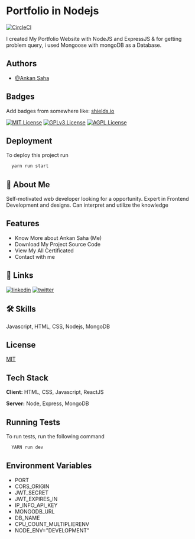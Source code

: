 # Portfolio in Nodejs

[![CircleCI](https://dl.circleci.com/status-badge/img/gh/AnkanSaha/Portfolio/tree/main.svg?style=svg)](https://dl.circleci.com/status-badge/redirect/gh/AnkanSaha/Portfolio/tree/main)

I created My Portfolio Website with NodeJS and ExpressJS & for getting problem query, i used Mongoose with mongoDB as a Database.

## Authors

- [@Ankan Saha](https://www.github.com/AnkanSaha)

## Badges

Add badges from somewhere like: [shields.io](https://shields.io/)

[![MIT License](https://img.shields.io/badge/License-MIT-green.svg)](https://choosealicense.com/licenses/mit/)
[![GPLv3 License](https://img.shields.io/badge/License-GPL%20v3-yellow.svg)](https://opensource.org/licenses/)
[![AGPL License](https://img.shields.io/badge/license-AGPL-blue.svg)](http://www.gnu.org/licenses/agpl-3.0)

## Deployment

To deploy this project run

```bash
  yarn run start
```

## 🚀 About Me

Self-motivated web developer looking for a opportunity. Expert in Frontend Development and designs. Can interpret and utilize the knowledge

## Features

- Know More about Ankan Saha (Me)
- Download My Project Source Code
- View My All Certificated
- Contact with me

## 🔗 Links

[![linkedin](https://img.shields.io/badge/linkedin-0A66C2?style=for-the-badge&logo=linkedin&logoColor=white)](https://www.linkedin.com/in/ankansaha-)
[![twitter](https://img.shields.io/badge/twitter-1DA1F2?style=for-the-badge&logo=twitter&logoColor=white)](https://twitter.com/theankansaha)

## 🛠 Skills

Javascript, HTML, CSS, Nodejs, MongoDB

## License

[MIT](https://choosealicense.com/licenses/mit/)

## Tech Stack

**Client:** HTML, CSS, Javascript, ReactJS

**Server:** Node, Express, MongoDB

## Running Tests

To run tests, run the following command

```bash
  YARN run dev
```

## Environment Variables

- PORT
- CORS_ORIGIN
- JWT_SECRET
- JWT_EXPIRES_IN
- IP_INFO_API_KEY
- MONGODB_URL
- DB_NAME
- CPU_COUNT_MULTIPLIERENV
- NODE_ENV="DEVELOPMENT"
